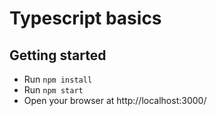 # Typescript basics

## Getting started

* Run `npm install`
* Run `npm start`
* Open your browser at http://localhost:3000/
